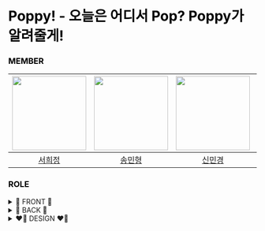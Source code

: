 <!-- main image 넣을 공간 -->
<!--<img src="" alt="banner" />-->

<h1 style="color: black"> Poppy! - 오늘은 어디서 Pop? Poppy가 알려줄게!</h1>

<h3 style="color: black">
  MEMBER
</h3>

</summary>

| <img src="https://avatars.githubusercontent.com/u/112850550?v=4" width="150px" /> | <img src="https://avatars.githubusercontent.com/u/91649302?v=4" width="150px" />  | <img src="https://avatars.githubusercontent.com/u/187611980?v=4" width="150px" /> | <img src="https://avatars.githubusercontent.com/u/134580213?v=4" width="150px" /> |
| :-------------------------------------------------------------------------------: | :-------------------------------------------------------------------------------: | :------------------------------------------------------------------------------: | :-------------------------------------------------------------------------------: |
|                       [서희정](https://github.com/Hxxjeong)                       |                       [송민형](https://github.com/minyongs)                        |                      [신민경](https://github.com/joannesla)                       |                      [윤혜원](https://github.com/oniwon)                       |

<summary>

<h3 style="color: black">
  ROLE
</h3>

</summary>

 <details>
  <summary>🐰 FRONT 🐰</summary>
  <div>

| <img src="" width="150px" /> | <img src="" width="150px" /> |
| :------------------------------------------------------------------------------: | :------------------------------------------------------------------------------: |
|                     temp                      |                       temp                       |

  </div>
  </details>

 <details>
  <summary>🐢 BACK 🐢</summary>
  <div>

| <img src="https://avatars.githubusercontent.com/u/112850550?v=4" width="150px" /> | <img src="https://avatars.githubusercontent.com/u/91649302?v=4" width="150px" />  | <img src="https://avatars.githubusercontent.com/u/134580213?v=4" width="150px" /> |
| :-------------------------------------------------------------------------------: | :-------------------------------------------------------------------------------: | :------------------------------------------------------------------------------: |
|                       [서희정](https://github.com/Hxxjeong)                       |                       [송민형](https://github.com/minyongs)                        |                      [윤혜원](https://github.com/oniwon)                       |

</div>
</details>

<details>
  <summary>❤️‍🔥 DESIGN ❤️‍🔥 </summary>
  <div>

| <img src="https://avatars.githubusercontent.com/u/187611980?v=4" width="150px" /> |
| :-------------------------------------------------------------------------------: |
|                       [신민경](https://github.com/joannesla)                     |

  </div>
  </details>

</details>
